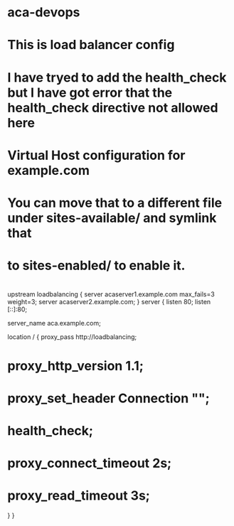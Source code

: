 # aca-devops

# This is load balancer config
# I have tryed to add the health_check but I have got error that the health_check directive not allowed here

# Virtual Host configuration for example.com
#
# You can move that to a different file under sites-available/ and symlink that
# to sites-enabled/ to enable it.
#
upstream loadbalancing {
   server acaserver1.example.com max_fails=3 weight=3;
   server acaserver2.example.com;
}
server {
   listen 80;
   listen [::]:80;

   server_name aca.example.com;

   location / {
       proxy_pass http://loadbalancing;
#       proxy_http_version 1.1;
#       proxy_set_header   Connection "";
#       health_check;
#       proxy_connect_timeout 2s;
#       proxy_read_timeout 3s;
   }
}

